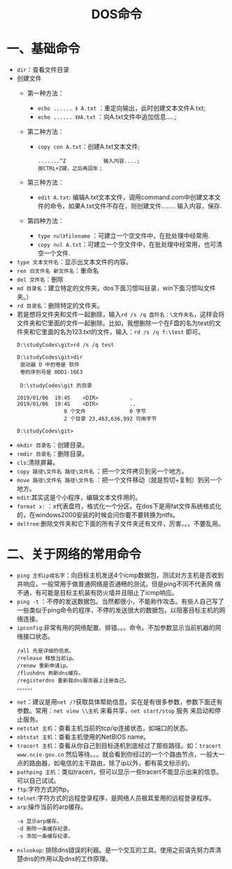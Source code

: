 <h1 align="center">DOS命令</h1>

# 一、基础命令

* `dir`：查看文件目录
* 创建文件 　　
  * 第一种方法：
    * `echo ...... 》 A.txt` ：重定向输出，此时创建文本文件A.txt;
    * `echo ...... 》》A.txt` ：向A.txt文件中追加信息.....;

  * 第二种方法：
    * `copy con A.txt`：创建A.txt文本文件;
      ```
      .......^Z 　　　　　 　输入内容....;
      按CTRL+Z键，之后再回车；
      ```
  * 第三种方法：
    * `edit A.txt`: 编辑A.txt文本文件，调用command.com中创建文本文件的命令，如果A.txt文件不存在，则创建文件........ 输入内容，保存.

  * 第四种方法：
    * `type nul》filename` ：可建立一个空文件中，在批处理中经常用.
    * `copy nul A.txt`：可建立一个空文件中，在批处理中经常用，也可清空一个文件.
* `type 文本文件名`：显示出文本文件的内容。
* `ren 旧文件名 新文件名`：重命名
* `del 文件名`：删除
* `md 目录名`：建立特定的文件夹。dos下面习惯叫目录，win下面习惯叫文件夹。）
* `rd 目录名`：删除特定的文件夹。 
* 若是想将文件夹和文件一起删除，输入`rd /s /q 盘符名：\文件夹名`，这样会将文件夹和它里面的文件一起删除。比如，我想删除一个在F盘的名为test的文件夹和它里面的名为123.txt的文件，输入：`rd /s /q f:\test` 即可。
  ```
  D:\studyCodes\git>rd /s /q test

  D:\studyCodes\git>dir
   驱动器 D 中的卷是 软件
   卷的序列号是 0DD1-16E3

   D:\studyCodes\git 的目录

  2019/01/06  19:45    <DIR>          .
  2019/01/06  19:45    <DIR>          ..
                 0 个文件              0 字节
                 2 个目录 23,463,636,992 可用字节

  D:\studyCodes\git>
  ```
* `mkdir 目录名`：创建目录。
* `rmdir 目录名`：删除目录。
* `cls`:清除屏幕。
* `copy 路径\文件名 路径\文件名` ：把一个文件拷贝到另一个地方。
* `move 路径\文件名 路径\文件名` ：把一个文件移动（就是剪切+复制）到另一个地方。 
* `edit`:其实这是个小程序，编辑文本文件用的。
* `format x:` ：x代表盘符，格式化一个分区。在dos下是用fat文件系统格式化的，在windows2000安装的时候会问你要不要转换为ntfs。
* `deltree`:删除文件夹和它下面的所有子文件夹还有文件，厉害。。。不要乱用。 

# 二、关于网络的常用命令

* `ping 主机ip或名字`：向目标主机发送4个icmp数据包，测试对方主机是否收到并响应，一般常用于做普通网络是否通畅的测试。但是ping不同不代表网
络不通，有可能是目标主机装有防火墙并且阻止了icmp响应。
* `ping -t` ：不停的发送数据包。当然都很小，不能称作攻击。有些人自己写了一些类似于ping命令的程序，不停的发送很大的数据包，以阻塞目标主机的网络连接。
* `ipconfig`:非常有用的网络配置、排错。。。命令。不加参数显示当前机器的网络接口状态。
  ```
  /all 先是详细的信息。
  /release 释放当前ip。
  /renew 重新申请ip。
  /flushdns 刷新dns缓存。
  /registerdns 重新栽dns服务器上注册自己。
  。。。。。。
  ```
* `net`：建议是用`net /?`获取具体帮助信息。实在是有很多参数，参数下面还有参数。常用：`net view \\主机` 来看共享，`net start/stop` 服务 来启动和停止服务。
* `netstat 主机`：查看主机当前的tcp/ip连接状态，如端口的状态。
* `nbtstat 主机`：查看主机使用的NetBIOS name。
* `tracert 主机`：查看从你自己到目标逐机到底经过了那些路径。如：`tracert www.ncie.gov.cn` 然后等待。。。就会看到你经过的一个个路由节点，一般大一点的路由器，如电信的主干路由，除了ip以外，都有英文标示的。
* `pathping 主机`：类似tracert，但可以显示一些tracert不能显示出来的信息。可以自己试试。
* `ftp`:字符方式的ftp。
* `telnet`:字符方式的远程登录程序，是网络人员极其爱用的远程登录程序。
* `arp`:操作当前的arp缓存。
  ```
  -a 显示arp缓存。
  -d 删除一条缓存纪录。
  -s 添加一条缓存纪录。
  ```
* `nslookup`: 排除dns错误的利器。是一个交互的工具。使用之前请先努力弄清楚dns的作用以及dns的工作原理。
